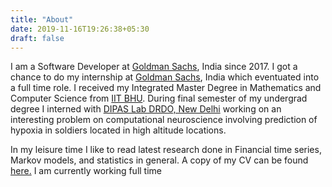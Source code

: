 ```yaml
---
title: "About"
date: 2019-11-16T19:26:38+05:30
draft: false
---
```


I am a Software Developer at [Goldman Sachs](https://www.goldmansachs.com), India
since 2017. I got a chance to do my internship at [Goldman Sachs](https://www.goldmansachs.com), India which eventuated into a full time role.
I received my Integrated Master Degree in Mathematics and 
Computer Science from [IIT BHU](https://www.iitbhu.ac.in/). During final semester of
my undergrad degree I interned with [DIPAS Lab DRDO, New Delhi](https://www.drdo.gov.in/labs-and-establishments/defence-institute-physiology-allied-sciences-dipas) working on
an interesting problem on computational neuroscience involving prediction of hypoxia in soldiers located in high altitude locations.

In my leisure time I like to read latest research done in Financial time series, Markov models, and statistics in general. A copy of my CV can be found [here.]() I am currently working full time
